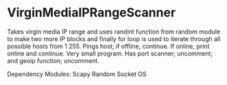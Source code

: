 # VirginMediaIPRangeScanner
Takes virgin media IP range and uses randint function from random module to make two more IP blocks and 
finally for loop is used to iterate through all possible hosts from 1 255. 
Pings host; if offline, continue. If online, print online and continue. 
Very small program. Has port scanner; uncomment; and geoip function; uncomment.

Dependency Modules:
Scapy
Random
Socket
OS
